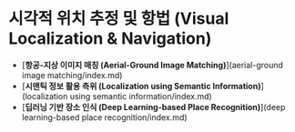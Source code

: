 # 시각적 위치 추정 및 항법 (Visual Localization & Navigation)
- [**항공-지상 이미지 매칭 (Aerial-Ground Image Matching)**](aerial-ground image matching/index.md)
- [**시맨틱 정보 활용 측위 (Localization using Semantic Information)**](localization using semantic information/index.md)
- [**딥러닝 기반 장소 인식 (Deep Learning-based Place Recognition)**](deep learning-based place recognition/index.md)
